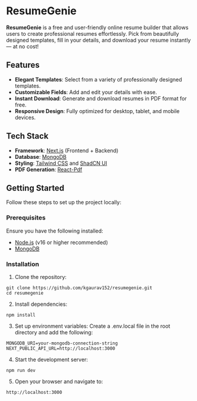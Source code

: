 # ResumeGenie

**ResumeGenie** is a free and user-friendly online resume builder that allows users to create professional resumes effortlessly. Pick from beautifully designed templates, fill in your details, and download your resume instantly — at no cost!  

## Features

- **Elegant Templates**: Select from a variety of professionally designed templates.
- **Customizable Fields**: Add and edit your details with ease.
- **Instant Download**: Generate and download resumes in PDF format for free.
- **Responsive Design**: Fully optimized for desktop, tablet, and mobile devices.

## Tech Stack

- **Framework**: [Next.js](https://nextjs.org/) (Frontend + Backend)
- **Database**: [MongoDB](https://www.mongodb.com/)
- **Styling**: [Tailwind CSS](https://tailwindcss.com/) and [ShadCN UI](https://shadcn.dev/)
- **PDF Generation**: [React-Pdf](https://react-pdf.org/)

## Getting Started

Follow these steps to set up the project locally:

### Prerequisites

Ensure you have the following installed:
- [Node.js](https://nodejs.org/) (v16 or higher recommended)
- [MongoDB](https://www.mongodb.com/)

### Installation

1. Clone the repository:
 ```
 git clone https://github.com/kgaurav152/resumegenie.git
 cd resumegenie
 ```

2. Install dependencies:
```
npm install
```

3. Set up environment variables:
Create a .env.local file in the root directory and add the following:
```
MONGODB_URI=your-mongodb-connection-string
NEXT_PUBLIC_API_URL=http://localhost:3000
```

4. Start the development server:
```
npm run dev
```

5. Open your browser and navigate to:
```
http://localhost:3000
```



